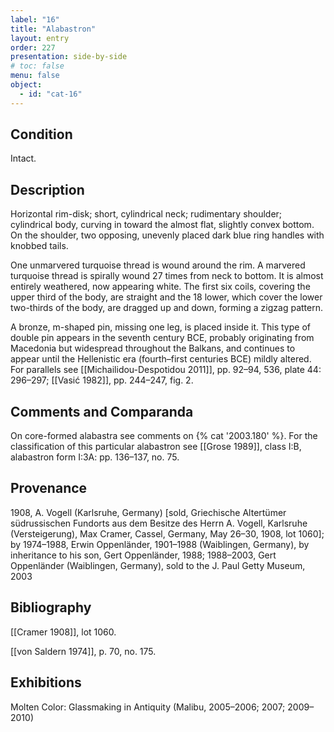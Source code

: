 ```yaml
---
label: "16"
title: "Alabastron"
layout: entry
order: 227
presentation: side-by-side
# toc: false
menu: false
object:
  - id: "cat-16"
---
```


## Condition

Intact.

## Description

Horizontal rim-disk; short, cylindrical neck; rudimentary shoulder; cylindrical body, curving in toward the almost flat, slightly convex bottom. On the shoulder, two opposing, unevenly placed dark blue ring handles with knobbed tails.

One unmarvered turquoise thread is wound around the rim. A marvered turquoise thread is spirally wound 27 times from neck to bottom. It is almost entirely weathered, now appearing white. The first six coils, covering the upper third of the body, are straight and the 18 lower, which cover the lower two-thirds of the body, are dragged up and down, forming a zigzag pattern.

A bronze, m-shaped pin, missing one leg, is placed inside it. This type of double pin appears in the seventh century BCE, probably originating from Macedonia but widespread throughout the Balkans, and continues to appear until the Hellenistic era (fourth–first centuries BCE) mildly altered. For parallels see [[Michailidou-Despotidou 2011]], pp. 92–94, 536, plate 44: 296–297; [[Vasić 1982]], pp. 244–247, fig. 2.

## Comments and Comparanda

On core-formed alabastra see comments on {% cat '2003.180' %}. For the classification of this particular alabastron see [[Grose 1989]], class I:B, alabastron form I:3A: pp. 136–137, no. 75.

## Provenance

1908, A. Vogell (Karlsruhe, Germany) \[sold, Griechische Altertümer südrussischen Fundorts aus dem Besitze des Herrn A. Vogell, Karlsruhe (Versteigerung), Max Cramer, Cassel, Germany, May 26–30, 1908, lot 1060\]; by 1974–1988, Erwin Oppenländer, 1901–1988 (Waiblingen, Germany), by inheritance to his son, Gert Oppenländer, 1988; 1988–2003, Gert Oppenländer (Waiblingen, Germany), sold to the J. Paul Getty Museum, 2003

## Bibliography

[[Cramer 1908]], lot 1060.

[[von Saldern 1974]], p. 70, no. 175.

## Exhibitions

Molten Color: Glassmaking in Antiquity (Malibu, 2005–2006; 2007; 2009–2010)
